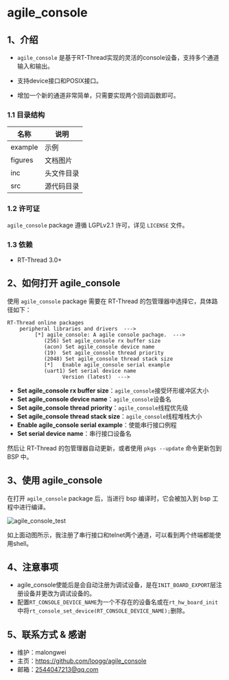 # agile_console

## 1、介绍

- `agile_console` 是基于RT-Thread实现的灵活的console设备，支持多个通道输入和输出。

- 支持device接口和POSIX接口。

- 增加一个新的通道非常简单，只需要实现两个回调函数即可。

### 1.1 目录结构

| 名称 | 说明 |
| ---- | ---- |
| example | 示例 |
| figures | 文档图片 |
| inc  | 头文件目录 |
| src  | 源代码目录 |

### 1.2 许可证

`agile_console` package 遵循 LGPLv2.1 许可，详见 `LICENSE` 文件。

### 1.3 依赖

- RT-Thread 3.0+

## 2、如何打开 agile_console

使用 `agile_console` package 需要在 RT-Thread 的包管理器中选择它，具体路径如下：

```
RT-Thread online packages
    peripheral libraries and drivers  --->
         [*] agile_console: A agile console pachage.  --->
            (256) Set agile_console rx buffer size
            (acon) Set agile_console device name
            (19)  Set agile_console thread priority
            (2048) Set agile_console thread stack size
            [*]   Enable agile_console serial example
            (uart1) Set serial device name
                  Version (latest)  --->
```

- **Set agile_console rx buffer size**：`agile_console`接受环形缓冲区大小
- **Set agile_console device name**：`agile_console`设备名
- **Set agile_console thread priority**：`agile_console`线程优先级
- **Set agile_console thread stack size**：`agile_console`线程堆栈大小
- **Enable agile_console serial example**：使能串行接口例程
- **Set serial device name**：串行接口设备名

然后让 RT-Thread 的包管理器自动更新，或者使用 `pkgs --update` 命令更新包到 BSP 中。

## 3、使用 agile_console

在打开 `agile_console` package 后，当进行 bsp 编译时，它会被加入到 bsp 工程中进行编译。

![agile_console_test](./figures/agile_console_test.gif)

如上面动图所示，我注册了串行接口和telnet两个通道，可以看到两个终端都能使用shell。

## 4、注意事项

- agile_console使能后是会自动注册为调试设备，是在`INIT_BOARD_EXPORT`层注册设备并更改为调试设备的。
- 配置`RT_CONSOLE_DEVICE_NAME`为一个不存在的设备名或在`rt_hw_board_init`中将`rt_console_set_device(RT_CONSOLE_DEVICE_NAME);`删除。


## 5、联系方式 & 感谢

- 维护：malongwei
- 主页：<https://github.com/loogg/agile_console>
- 邮箱：<2544047213@qq.com>
